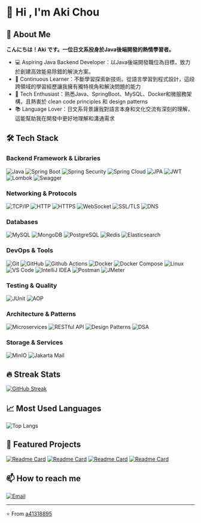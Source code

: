 # 👋 Hi , I'm Aki Chou

## 🚀 About Me
**こんにちは！Aki です。一位日文系投身於Java後端開發的熱情學習者。**
- 💻 Aspiring Java Backend Developer：以Java後端開發職位為目標，致力於創建高效能易除錯的解決方案。
- 🌱 Continuous Learner：不斷學習探索新技術。從語言學習到程式設計，這段跨領域的學習經歷讓我擁有獨特視角和解決問題的能力
- 🔧 Tech Enthusiast：熟悉Java、SpringBoot、MySQL、Docker和微服務架構，且熱衷於 clean code principles 和 design patterns
- 📚 Language Lover：日文系背景讓我對語言本身和文化交流有深刻的理解，這能幫助我在開發中更好地理解和溝通需求

## 🛠️ Tech Stack

### Backend Framework & Libraries
![Java](https://img.shields.io/badge/-Java-007396?style=flat-square&logo=java&logoColor=white)
![Spring Boot](https://img.shields.io/badge/-Spring%20Boot-234B1F?style=flat-square&logo=spring-boot&logoColor=white)
![Spring Security](https://img.shields.io/badge/-Spring%20Security-1A3B18?style=flat-square&logo=spring-security&logoColor=white)
![Spring Cloud](https://img.shields.io/badge/-Spring%20Cloud-2F4F2F?style=flat-square&logo=spring&logoColor=white)
![JPA](https://img.shields.io/badge/-JPA-007396?style=flat-square&logo=hibernate&logoColor=white)
![JWT](https://img.shields.io/badge/-JWT-000000?style=flat-square&logo=json-web-tokens&logoColor=white)
![Lombok](https://img.shields.io/badge/-Lombok-AA2121?style=flat-square&logo=lombok&logoColor=white)
![Swagger](https://img.shields.io/badge/-Swagger-1B998B?style=flat-square&logo=swagger&logoColor=white)

### Networking & Protocols
![TCP/IP](https://img.shields.io/badge/-TCP%2FIP-000000?style=flat-square&logo=cisco&logoColor=white)
![HTTP](https://img.shields.io/badge/-HTTP-CC3534?style=flat-square&logo=http&logoColor=white)
![HTTPS](https://img.shields.io/badge/-HTTPS-004A77?style=flat-square&logo=http&logoColor=white)
![WebSocket](https://img.shields.io/badge/-WebSocket-2A3846?style=flat-square&logo=socket.io&logoColor=white)
![SSL/TLS](https://img.shields.io/badge/-SSL%2FTLS-004A77?style=flat-square&logo=security&logoColor=white)
![DNS](https://img.shields.io/badge/-DNS-000000?style=flat-square&logo=cloudflare&logoColor=white)

### Databases
![MySQL](https://img.shields.io/badge/-MySQL-2B5D80?style=flat-square&logo=mysql&logoColor=white)
![MongoDB](https://img.shields.io/badge/-MongoDB-2E3A2F?style=flat-square&logo=mongodb&logoColor=white)
![PostgreSQL](https://img.shields.io/badge/-PostgreSQL-2F5B8B?style=flat-square&logo=postgresql&logoColor=white)
![Redis](https://img.shields.io/badge/-Redis-A41E11?style=flat-square&logo=redis&logoColor=white)
![Elasticsearch](https://img.shields.io/badge/-Elasticsearch-005571?style=flat-square&logo=elasticsearch&logoColor=white)

### DevOps & Tools
![Git](https://img.shields.io/badge/-Git-A41E11?style=flat-square&logo=git&logoColor=white)
![GitHub](https://img.shields.io/badge/-GitHub-181717?style=flat-square&logo=github&logoColor=white)
![Github Actions](https://img.shields.io/badge/GitHub%20Actions-2088FF?style=flat&logo=github-actions&logoColor=white)
![Docker](https://img.shields.io/badge/-Docker-124F8E?style=flat-square&logo=docker&logoColor=white)
![Docker Compose](https://img.shields.io/badge/-Docker%20Compose-124F8E?style=flat-square&logo=docker&logoColor=white)
![Linux](https://img.shields.io/badge/-Linux-333333?style=flat-square&logo=linux&logoColor=white)
![VS Code](https://img.shields.io/badge/-VS%20Code-007ACC?style=flat-square&logo=visual-studio-code&logoColor=white)
![IntelliJ IDEA](https://img.shields.io/badge/-IntelliJ%20IDEA-000000?style=flat-square&logo=intellij-idea&logoColor=white)
![Postman](https://img.shields.io/badge/-Postman-CC3534?style=flat-square&logo=postman&logoColor=white)
![JMeter](https://img.shields.io/badge/-JMeter-B1361E?style=flat-square&logo=apache&logoColor=white)

### Testing & Quality
![JUnit](https://img.shields.io/badge/-JUnit-25A162?style=flat-square&logo=junit5&logoColor=white)
![AOP](https://img.shields.io/badge/-AOP-2F4F2F?style=flat-square&logo=spring&logoColor=white)

### Architecture & Patterns
![Microservices](https://img.shields.io/badge/-Microservices-2E3A2F?style=flat-square&logo=java&logoColor=white)
![RESTful API](https://img.shields.io/badge/-RESTful%20API-004A77?style=flat-square&logo=fastapi&logoColor=white)
![Design Patterns](https://img.shields.io/badge/-Design%20Patterns-D03592?style=flat-square&logo=java&logoColor=white)
![DSA](https://img.shields.io/badge/-DSA-B1361E?style=flat-square&logo=java&logoColor=white)

### Storage & Services
![MinIO](https://img.shields.io/badge/-MinIO-A41E11?style=flat-square&logo=minio&logoColor=white)
![Jakarta Mail](https://img.shields.io/badge/-Jakarta%20Mail-007396?style=flat-square&logo=java&logoColor=white)

## 🔥 Streak Stats
[![GitHub Streak](https://github-readme-streak-stats.herokuapp.com/?user=a41318895)](https://git.io/streak-stats)

## 📈 Most Used Languages
![Top Langs](https://github-readme-stats.vercel.app/api/top-langs/?username=a41318895&layout=compact&theme=radical)

## 🌟 Featured Projects
[![Readme Card](https://github-readme-stats.vercel.app/api/pin/?username=a41318895&repo=AkiBlogProject)](https://github.com/a41318895/AkiBlogProject)
[![Readme Card](https://github-readme-stats.vercel.app/api/pin/?username=a41318895&repo=SimpleMicroservicesProject)](https://github.com/a41318895/SimpleMicroservicesProject)
[![Readme Card](https://github-readme-stats.vercel.app/api/pin/?username=a41318895&repo=Elasticsearch)](https://github.com/a41318895/Elasticsearch)
[![Readme Card](https://github-readme-stats.vercel.app/api/pin/?username=a41318895&repo=DesignPattern)](https://github.com/a41318895/DesignPattern)

## 📫 How to reach me
[![Email](https://img.shields.io/badge/-Email-D14836?style=flat-square&logo=gmail&logoColor=white)](mailto:akichoudev@gmail.com)

---
⭐️ From [a41318895](https://github.com/a41318895)
